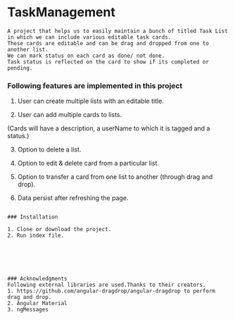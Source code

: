 # TaskManagement

```
A project that helps us to easily maintain a bunch of titled Task List in which we can include various editable task cards. 
These cards are editable and can be drag and dropped from one to another list.
We can mark status on each card as done/ not done.
Task status is reflected on the card to show if its completed or pending.

```
### Following features are implemented in this project

1) User can create multiple lists with an editable title.

2) User can add multiple cards to lists.

(Cards will have a description, a userName to which it is tagged and a status.)

3) Option to delete a list.

4) Option to edit & delete card from a particular list.

5) Option to transfer a card from one list to another (through drag and drop).

6) Data persist after refreshing the page.

```

### Installation

1. Clone or download the project.
2. Run index file.






### Acknowledgments
Following external libraries are used.Thanks to their creators.
1. https://github.com/angular-dragdrop/angular-dragdrop to perform drag and drop.
2. Angular Material
3. ngMessages
